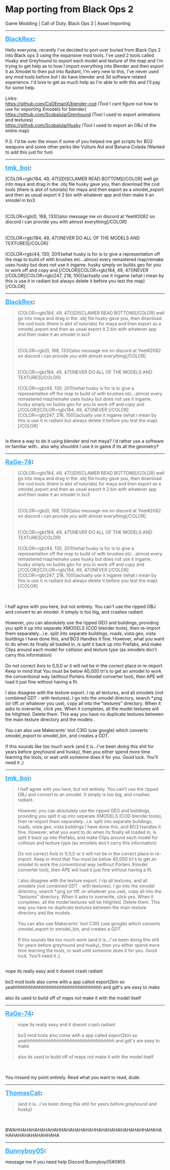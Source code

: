 # Map porting from Black Ops 2
Game Modding | Call of Duty: Black Ops 3 | Asset Importing

---
<strong style="font-size: 1.4em;"><span style="text-decoration: underline;text-decoration-color: #34a7f9;"><span style="color:#34a7f9;">BlackRex</span></span>:</strong>

<p>Hello everyone, recently I&#39;ve decided to port over buried from Black Ops 2 into Black ops 3 using the expansive mod tools, I&#39;ve used 2 tools called Husky and Greyhound to export each model and texture of the map and I&#39;m trying to get help as to how I import everything into Blender and then export it as Xmodel to then put into Radiant, I&#39;m very new to this, I&#39;ve never used any mod tools before but I do have blender and 3d software related experience. I&#39;d love to get as much help as I&#39;m able to with this and I&#39;ll pay for some help.<br /><br />Links:<br /><a href="https://github.com/CoDEmanX/blender-cod">https://github.com/CoDEmanX/blender-cod</a> (Tool I cant figure out how to use for exporting Xmodels for blender)<br /><a href="https://github.com/Scobalula/Greyhound">https://github.com/Scobalula/Greyhound</a> (Tool I used to export animations and textures)<br /><a href="https://github.com/Scobalula/Husky">https://github.com/Scobalula/Husky</a> (Tool I used to export an OBJ of the entire map)<br /><br />P.S. I&#39;d be over the moon if some of you helped me get scripts for BO2 weapons and some other perks like Vulture Aid and Banana Colada (Wanted to add this just for fun)</p>

---
<strong style="font-size: 1.4em;"><span style="text-decoration: underline;text-decoration-color: #34a7f9;"><span style="color:#34a7f9;">tmk_boi</span></span>:</strong>

<p>[COLOR=rgb(184, 49, 47)][DISCLAMER READ BOTTOM][/COLOR] well go into maya and drag in the .obj file husky gave you, then download the cod tools (there is alot of tutorials) for maya and then export as a xmodel_export and then as usual export it 2 bin with whatever app and then make it an xmodel in bo3<br /><br /><br />[COLOR=rgb(0, 168, 133)]also message me on discord at Yeet#2082 on discord i can provide you with almost everything[/COLOR]<br /><br /><br />[COLOR=rgb(184, 49, 47)]NEVER DO ALL OF THE MODELS AND TEXTURES[/COLOR]<br /><br />[COLOR=rgb(44, 130, 201)]what husky is for is to give a representation off the map to build of with brushes etc...almost every remastered map/remake uses husky but does not use it ingame. husky simply on builds geo for you to work off and copy and [/COLOR][COLOR=rgb(184, 49, 47)]NEVER [/COLOR][COLOR=rgb(247, 218, 100)]actually use it ingame (what i mean by this is use it in radiant but always delete it before you test the map)[/COLOR]</p>

---
<strong style="font-size: 1.4em;"><span style="text-decoration: underline;text-decoration-color: #34a7f9;"><span style="color:#34a7f9;">BlackRex</span></span>:</strong>

<p><blockquote>[COLOR=rgb(184, 49, 47)][DISCLAMER READ BOTTOM][/COLOR] well go into maya and drag in the .obj file husky gave you, then download the cod tools (there is alot of tutorials) for maya and then export as a xmodel_export and then as usual export it 2 bin with whatever app and then make it an xmodel in bo3<br /><br /><br />[COLOR=rgb(0, 168, 133)]also message me on discord at Yeet#2082 on discord i can provide you with almost everything[/COLOR]<br /><br /><br />[COLOR=rgb(184, 49, 47)]NEVER DO ALL OF THE MODELS AND TEXTURES[/COLOR]<br /><br />[COLOR=rgb(44, 130, 201)]what husky is for is to give a representation off the map to build of with brushes etc...almost every remastered map/remake uses husky but does not use it ingame. husky simply on builds geo for you to work off and copy and [/COLOR][COLOR=rgb(184, 49, 47)]NEVER [/COLOR][COLOR=rgb(247, 218, 100)]actually use it ingame (what i mean by this is use it in radiant but always delete it before you test the map)[/COLOR]<br /></blockquote><br />Is there a way to do it using blender and not maya? i&#39;d rather use a software im familiar with.. also why shouldnt I use it in game if its all the geometry?</p>

---
<strong style="font-size: 1.4em;"><span style="text-decoration: underline;text-decoration-color: #34a7f9;"><span style="color:#34a7f9;">RaGe-74</span></span>:</strong>

<p><blockquote>[COLOR=rgb(184, 49, 47)][DISCLAMER READ BOTTOM][/COLOR] well go into maya and drag in the .obj file husky gave you, then download the cod tools (there is alot of tutorials) for maya and then export as a xmodel_export and then as usual export it 2 bin with whatever app and then make it an xmodel in bo3<br /><br /><br />[COLOR=rgb(0, 168, 133)]also message me on discord at Yeet#2082 on discord i can provide you with almost everything[/COLOR]<br /><br /><br />[COLOR=rgb(184, 49, 47)]NEVER DO ALL OF THE MODELS AND TEXTURES[/COLOR]<br /><br />[COLOR=rgb(44, 130, 201)]what husky is for is to give a representation off the map to build of with brushes etc...almost every remastered map/remake uses husky but does not use it ingame. husky simply on builds geo for you to work off and copy and [/COLOR][COLOR=rgb(184, 49, 47)]NEVER [/COLOR][COLOR=rgb(247, 218, 100)]actually use it ingame (what i mean by this is use it in radiant but always delete it before you test the map)[/COLOR]<br /></blockquote><br /><br />I half agree with you here, but not entirely. You can&#39;t use the ripped OBJ and convert to an xmodel. It simply is too big, and crashes radiant.<br /><br />However,  you can absolutely use the ripped GEO and buildings, providing you split it up into separate XMODELS (COD blender tools), then re-import them separately...i.e. split into separate buildings, roads, vista geo, vista buildings  I have done this, and BO3 Handles it fine. However, what you want to do when its finally all loaded in, is split it back up into Prefabs, and make Clips around each model for collision and texture type (as xmodels don&#39;t carry this information)<br /><br />Do not correct Axis to 0,0,0 or it will not be in the correct place in re-import. Keep in mind that You must be below 40,000 tri&#39;s to get an xmodel to work the conventional way (without Porters Xmodel converter tool), then APE will load it just fine without having a fit.<br /><br />I also disagree with the texture export. I rip all textures, and all xmodels (not combined GDT - with textures). I go into the xmodel directory, search *.png (or tiff..or whatever you use), copy all into the &quot;textures&quot; directory. When it asks to overwrite, click yes. When it completes, all the model textures will be hilighted. Delete them. This way you have no duplicate textures between the main texture directory and the models .<br /><br />You can also use Makecents&#39; tool C3IG (use google) which converts xmodel_export to xmodel_bin, and creates a GDT.<br /><br />If this sounds like too much work (and it is...i&#39;ve been doing this shit for years before greyhound and husky), then you either spend more time learning the tools, or wait until someone does it for you. Good luck. You&#39;ll need it ;)</p>

---
<strong style="font-size: 1.4em;"><span style="text-decoration: underline;text-decoration-color: #34a7f9;"><span style="color:#34a7f9;">tmk_boi</span></span>:</strong>

<p><blockquote>I half agree with you here, but not entirely. You can&#39;t use the ripped OBJ and convert to an xmodel. It simply is too big, and crashes radiant.<br /><br />However,  you can absolutely use the ripped GEO and buildings, providing you split it up into separate XMODELS (COD blender tools), then re-import them separately...i.e. split into separate buildings, roads, vista geo, vista buildings  I have done this, and BO3 Handles it fine. However, what you want to do when its finally all loaded in, is split it back up into Prefabs, and make Clips around each model for collision and texture type (as xmodels don&#39;t carry this information)<br /><br />Do not correct Axis to 0,0,0 or it will not be in the correct place in re-import. Keep in mind that You must be below 40,000 tri&#39;s to get an xmodel to work the conventional way (without Porters Xmodel converter tool), then APE will load it just fine without having a fit.<br /><br />I also disagree with the texture export. I rip all textures, and all xmodels (not combined GDT - with textures). I go into the xmodel directory, search *.png (or tiff..or whatever you use), copy all into the &quot;textures&quot; directory. When it asks to overwrite, click yes. When it completes, all the model textures will be hilighted. Delete them. This way you have no duplicate textures between the main texture directory and the models .<br /><br />You can also use Makecents&#39; tool C3IG (use google) which converts xmodel_export to xmodel_bin, and creates a GDT.<br /><br />If this sounds like too much work (and it is...i&#39;ve been doing this shit for years before greyhound and husky), then you either spend more time learning the tools, or wait until someone does it for you. Good luck. You&#39;ll need it ;)<br /></blockquote><br />nope its really easy and it doesnt crash radiant <br /><br />bo3 mod tools also come with a app called export2bin so yeahhhhhhhhhhhhhhhhhhhhhhhhhhhhhhhhhh and gdt&#39;s are easy to make <br /><br />also its used to build off of maps not make it with the model itself</p>

---
<strong style="font-size: 1.4em;"><span style="text-decoration: underline;text-decoration-color: #34a7f9;"><span style="color:#34a7f9;">RaGe-74</span></span>:</strong>

<p><blockquote>nope its really easy and it doesnt crash radiant<br /><br />bo3 mod tools also come with a app called export2bin so yeahhhhhhhhhhhhhhhhhhhhhhhhhhhhhhhhhh and gdt&#39;s are easy to make<br /><br />also its used to build off of maps not make it with the model itself<br /></blockquote><br /><br />You missed my point entirely. Read what you want to read, dude.</p>

---
<strong style="font-size: 1.4em;"><span style="text-decoration: underline;text-decoration-color: #34a7f9;"><span style="color:#34a7f9;">ThomasCat</span></span>:</strong>

<p><blockquote>(and it is...i&#39;ve been doing this shit for years before greyhound and husky)<br /></blockquote><br /><br />BWAHHAHAHAHAHAHAHHAHAHAHAHAHHAHAHAHAHAHAHAHHAHAHAHAHAHAHAHAHAHHAHA</p>

---
<strong style="font-size: 1.4em;"><span style="text-decoration: underline;text-decoration-color: #34a7f9;"><span style="color:#34a7f9;">Bunnyboy05</span></span>:</strong>

<p>message me if you need help Discord Bunnyboy05#0955</p>
